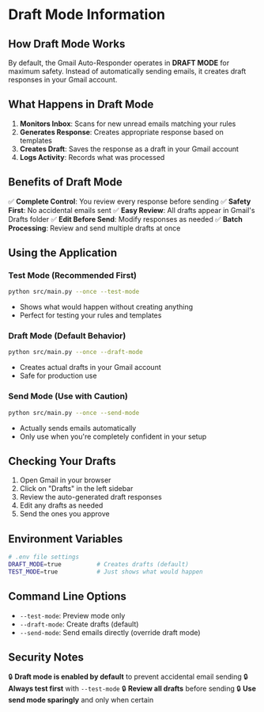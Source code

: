 # Draft Mode Information

## How Draft Mode Works

By default, the Gmail Auto-Responder operates in **DRAFT MODE** for maximum safety. Instead of automatically sending emails, it creates draft responses in your Gmail account.

## What Happens in Draft Mode

1. **Monitors Inbox**: Scans for new unread emails matching your rules
2. **Generates Response**: Creates appropriate response based on templates
3. **Creates Draft**: Saves the response as a draft in your Gmail account
4. **Logs Activity**: Records what was processed

## Benefits of Draft Mode

✅ **Complete Control**: You review every response before sending
✅ **Safety First**: No accidental emails sent
✅ **Easy Review**: All drafts appear in Gmail's Drafts folder
✅ **Edit Before Send**: Modify responses as needed
✅ **Batch Processing**: Review and send multiple drafts at once

## Using the Application

### Test Mode (Recommended First)
```bash
python src/main.py --once --test-mode
```
- Shows what would happen without creating anything
- Perfect for testing your rules and templates

### Draft Mode (Default Behavior)
```bash
python src/main.py --once --draft-mode
```
- Creates actual drafts in your Gmail account
- Safe for production use

### Send Mode (Use with Caution)
```bash
python src/main.py --once --send-mode
```
- Actually sends emails automatically
- Only use when you're completely confident in your setup

## Checking Your Drafts

1. Open Gmail in your browser
2. Click on "Drafts" in the left sidebar
3. Review the auto-generated draft responses
4. Edit any drafts as needed
5. Send the ones you approve

## Environment Variables

```bash
# .env file settings
DRAFT_MODE=true          # Creates drafts (default)
TEST_MODE=true           # Just shows what would happen
```

## Command Line Options

- `--test-mode`: Preview mode only
- `--draft-mode`: Create drafts (default)
- `--send-mode`: Send emails directly (override draft mode)

## Security Notes

🔒 **Draft mode is enabled by default** to prevent accidental email sending
🔒 **Always test first** with `--test-mode`
🔒 **Review all drafts** before sending
🔒 **Use send mode sparingly** and only when certain